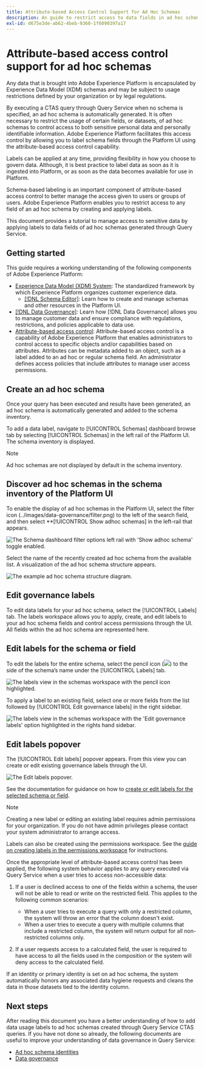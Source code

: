 ```yaml
---
title: Attribute-based Access Control Support for Ad Hoc Schemas
description: An guide to restrict access to data fields in ad hoc schemas generated through Adobe Experience Platform Query Service.
exl-id: d675e3de-ab62-4beb-9360-1f6090397a17
---
```

# Attribute-based access control support for ad hoc schemas

Any data that is brought into Adobe Experience Platform is encapsulated by Experience Data Model (XDM) schemas and may be subject to usage restrictions defined by your organization or by legal regulations. 

By executing a CTAS query through Query Service when no schema is specified, an ad hoc schema is automatically generated. It is often necessary to restrict the usage of certain fields, or datasets, of ad hoc schemas to control access to both sensitive personal data and personally identifiable information. Adobe Experience Platform facilitates this access control by allowing you to label schema fields through the Platform UI using the attribute-based access control capability.

Labels can be applied at any time, providing flexibility in how you choose to govern data. Although, it is best practice to label data as soon as it is ingested into Platform, or as soon as the data becomes available for use in Platform.

Schema-based labeling is an important component of attribute-based access control to better manage the access given to users or groups of users. Adobe Experience Platform enables you to restrict access to any field of an ad hoc schema by creating and applying labels.

This document provides a tutorial to manage access to sensitive data by applying labels to data fields of ad hoc schemas generated through Query Service.

## Getting started

This guide requires a working understanding of the following components of Adobe Experience Platform:

* [Experience Data Model (XDM) System](https://experienceleague.adobe.com/docs/experience-platform/xdm/home.html): The standardized framework by which Experience Platform organizes customer experience data.
  * [[!DNL Schema Editor]](https://experienceleague.adobe.com/docs/experience-platform/xdm/ui/overview.html): Learn how to create and manage schemas and other resources in the Platform UI.
* [[!DNL Data Governance]](../../data-governance/home.md): Learn how [!DNL Data Governance] allows you to manage customer data and ensure compliance with regulations, restrictions, and policies applicable to data use. 
* [Attribute-based access control](../../access-control/abac/overview.md): Attribute-based access control is a capability of Adobe Experience Platform that enables administrators to control access to specific objects and/or capabilities based on attributes. Attributes can be metadata added to an object, such as a label added to an ad hoc or regular schema field. An administrator defines access policies that include attributes to manage user access permissions.

## Create an ad hoc schema

Once your query has been executed and results have been generated, an ad hoc schema is automatically generated and added to the schema inventory. 

To add a data label, navigate to [!UICONTROL Schemas] dashboard browse tab by selecting [!UICONTROL Schemas] in the left rail of the Platform UI. The schema inventory is displayed.

>[!NOTE]
>
>Ad hoc schemas are not displayed by default in the schema inventory.

## Discover ad hoc schemas in the schema inventory of the Platform UI

To enable the display of ad hoc schemas in the Platform UI, select the filter icon (../images/data-governance/filter.png) to the left of the search field, and then select **[!UICONTROL Show adhoc schemas] in the left-rail that appears.

![The Schema dashboard filter options left rail with 'Show adhoc schema' toggle enabled.](../images/data-governance/adhoc-schema-toggle.png)

Select the name of the recently created ad hoc schema from the available list. A visualization of the ad hoc schema structure appears.

![The example ad hoc schema structure diagram.](../images/data-governance/adhoc-schema-structure-diagram.png)

## Edit governance labels

To edit data labels for your ad hoc schema, select the [!UICONTROL Labels] tab. The labels workspace allows you to apply, create, and edit labels to your ad hoc schema fields and control access permissions through the UI. All fields within the ad hoc schema are represented here.

## Edit labels for the schema or field

To edit the labels for the entire schema, select the pencil icon (![](../images/data-governance/edit-icon.png)) to the side of the schema’s name under the [!UICONTROL Labels] tab.

![The labels view in the schemas workspace with the pencil icon highlighted.](../images/data-governance/edit-entire-schema-labels.png)

To apply a label to an existing field, select one or more fields from the list followed by [!UICONTROL Edit governance labels] in the right sidebar.

![The labels view in the schemas workspace with the 'Edit governance labels' option highlighted in the rights hand sidebar.](../images/data-governance/edit-governance-labels.png) 

## Edit labels popover

The [!UICONTROL Edit labels] popover appears. From this view you can create or edit existing governance labels through the UI.

![The Edit labels popover.](../images/data-governance/edit-labels-popover.png)

See the documentation for guidance on how to [create or edit labels for the selected schema or field](https://experienceleague.adobe.com/docs/experience-platform/xdm/tutorials/labels.html#edit-the-labels-for-the-schema-or-field).

>[!NOTE]
>
>Creating a new label or editing an existing label requires admin permissions for your organization. If you do not have admin privileges please contact your system administrator to arrange access.

Labels can also be created using the permissions workspace. See the [guide on creating labels in the permissions workspace](../../access-control/abac/ui/labels.md) for instructions.

Once the appropriate level of attribute-based access control has been applied, the following system behavior applies to any query executed via Query Service when a user tries to access non-accessible data: 

1. If a user is declined access to one of the fields within a schema, the user will not be able to read or write on the restricted field. This applies to the following common scenarios:

    * When a user tries to execute a query with only a restricted column, the system will throw an error that the column doesn't exist.
    * When a user tries to execute a query with multiple columns that include a restricted column, the system will return output for all non-restricted columns only.

1. If a user requests access to a calculated field, the user is required to have access to all the fields used in the composition or the system will deny access to the calculated field. 

If an identity or primary identity is set on ad hoc schema, the system automatically honors any associated data hygiene requests and cleans the data in those datasets tied to the identity column.

## Next steps

After reading this document you have a better understanding of how to add data usage labels to ad hoc schemas created through Query Service CTAS queries. If you have not done so already, the following documents are useful to improve your understanding of data governance in Query Service:

* [Ad hoc schema identities](./ad-hoc-schema-identities.md)
* [Data governance](https://experienceleague.adobe.com/docs/experience-platform/data-governance/home.html)
